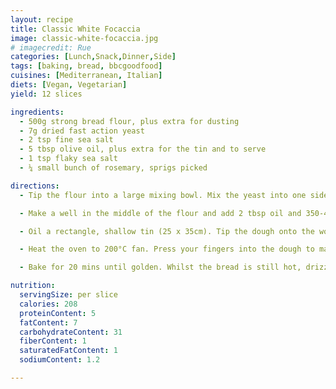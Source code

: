 ```yaml
---
layout: recipe
title: Classic White Focaccia
image: classic-white-focaccia.jpg
# imagecredit: Rue
categories: [Lunch,Snack,Dinner,Side]
tags: [baking, bread, bbcgoodfood]
cuisines: [Mediterranean, Italian]
diets: [Vegan, Vegetarian]
yield: 12 slices

ingredients:
  - 500g strong bread flour, plus extra for dusting
  - 7g dried fast action yeast
  - 2 tsp fine sea salt
  - 5 tbsp olive oil, plus extra for the tin and to serve
  - 1 tsp flaky sea salt
  - ¼ small bunch of rosemary, sprigs picked

directions:
  - Tip the flour into a large mixing bowl. Mix the yeast into one side of the flour, and the fine salt into the other side. Then mix everything together, this initial separation prevents the salt from killing the yeast.

  - Make a well in the middle of the flour and add 2 tbsp oil and 350-400ml lukewarm water, adding it gradually until you have a slightly sticky dough (you may not need all the water). Sprinkle the work surface with flour and tip the dough onto it, scraping around the sides of the bowl. Kneed for 5-10 mins until your dough is soft and less sticky. Put the dough into a clean bowl, cover with a tea towel and leave to prove for 1 hr until doubled in size.

  - Oil a rectangle, shallow tin (25 x 35cm). Tip the dough onto the work surface, then stretch it to fill the tin. Cover with a tea towel and leave to prove for another 35-45 mins.

  - Heat the oven to 200°C fan. Press your fingers into the dough to make dimples. Mix together 1½ tbsp olive oil, 1 tbsp water and the flaky salt and drizzle over the bread. Push sprigs of rosemary into the dimples in the dough.

  - Bake for 20 mins until golden. Whilst the bread is still hot, drizzle over 1-2 tbsp olive oil. Cut into squares and serve warm or cold with extra olive oil, if you like.

nutrition:
  servingSize: per slice
  calories: 208
  proteinContent: 5
  fatContent: 7
  carbohydrateContent: 31
  fiberContent: 1
  saturatedFatContent: 1
  sodiumContent: 1.2

---
```

